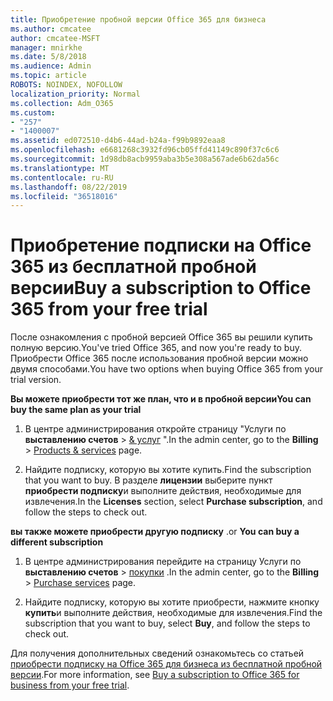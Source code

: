 ```yaml
---
title: Приобретение пробной версии Office 365 для бизнеса
ms.author: cmcatee
author: cmcatee-MSFT
manager: mnirkhe
ms.date: 5/8/2018
ms.audience: Admin
ms.topic: article
ROBOTS: NOINDEX, NOFOLLOW
localization_priority: Normal
ms.collection: Adm_O365
ms.custom:
- "257"
- "1400007"
ms.assetid: ed072510-d4b6-44ad-b24a-f99b9892eaa8
ms.openlocfilehash: e6681268c3932fd96cb05ffd41149c890f37c6c6
ms.sourcegitcommit: 1d98db8acb9959aba3b5e308a567ade6b62da56c
ms.translationtype: MT
ms.contentlocale: ru-RU
ms.lasthandoff: 08/22/2019
ms.locfileid: "36518016"
---
```

# <a name="buy-a-subscription-to-office-365-from-your-free-trial"></a><span data-ttu-id="0a2c5-102">Приобретение подписки на Office 365 из бесплатной пробной версии</span><span class="sxs-lookup"><span data-stu-id="0a2c5-102">Buy a subscription to Office 365 from your free trial</span></span>

<span data-ttu-id="0a2c5-103">После ознакомления с пробной версией Office 365 вы решили купить полную версию.</span><span class="sxs-lookup"><span data-stu-id="0a2c5-103">You've tried Office 365, and now you're ready to buy.</span></span> <span data-ttu-id="0a2c5-104">Приобрести Office 365 после использования пробной версии можно двумя способами.</span><span class="sxs-lookup"><span data-stu-id="0a2c5-104">You have two options when buying Office 365 from your trial version.</span></span>
  
 <span data-ttu-id="0a2c5-105">**Вы можете приобрести тот же план, что и в пробной версии**</span><span class="sxs-lookup"><span data-stu-id="0a2c5-105">**You can buy the same plan as your trial**</span></span>
  
1. <span data-ttu-id="0a2c5-106">В центре администрирования откройте страницу "Услуги по **выставлению счетов** \> [& услуг](https://go.microsoft.com/fwlink/p/?linkid=842054) ".</span><span class="sxs-lookup"><span data-stu-id="0a2c5-106">In the admin center, go to the **Billing** \> [Products & services](https://go.microsoft.com/fwlink/p/?linkid=842054) page.</span></span>

2. <span data-ttu-id="0a2c5-107">Найдите подписку, которую вы хотите купить.</span><span class="sxs-lookup"><span data-stu-id="0a2c5-107">Find the subscription that you want to buy.</span></span> <span data-ttu-id="0a2c5-108">В разделе **лицензии** выберите пункт **приобрести подписку**и выполните действия, необходимые для извлечения.</span><span class="sxs-lookup"><span data-stu-id="0a2c5-108">In the **Licenses** section, select **Purchase subscription**, and follow the steps to check out.</span></span>

<span data-ttu-id="0a2c5-109">**вы также можете приобрести другую подписку** .</span><span class="sxs-lookup"><span data-stu-id="0a2c5-109">or **You can buy a different subscription**</span></span>
  
1. <span data-ttu-id="0a2c5-110">В центре администрирования перейдите на страницу Услуги по **выставлению счетов** \> [покупки](https://go.microsoft.com/fwlink/p/?linkid=868433) .</span><span class="sxs-lookup"><span data-stu-id="0a2c5-110">In the admin center, go to the **Billing** \> [Purchase services](https://go.microsoft.com/fwlink/p/?linkid=868433) page.</span></span>

3. <span data-ttu-id="0a2c5-111">Найдите подписку, которую вы хотите приобрести, нажмите кнопку **купить**и выполните действия, необходимые для извлечения.</span><span class="sxs-lookup"><span data-stu-id="0a2c5-111">Find the subscription that you want to buy, select **Buy**, and follow the steps to check out.</span></span>

<span data-ttu-id="0a2c5-112">Для получения дополнительных сведений ознакомьтесь со статьей [приобрести подписку на Office 365 для бизнеса из бесплатной пробной версии](https://docs.microsoft.com/office365/admin/subscriptions-and-billing/buy-a-subscription-from-your-free-trial).</span><span class="sxs-lookup"><span data-stu-id="0a2c5-112">For more information, see [Buy a subscription to Office 365 for business from your free trial](https://docs.microsoft.com/office365/admin/subscriptions-and-billing/buy-a-subscription-from-your-free-trial).</span></span>